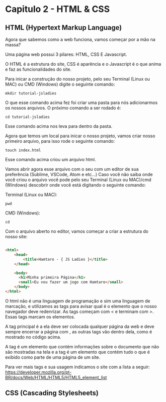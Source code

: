 # Capitulo 2 - HTML & CSS

## HTML (Hypertext Markup Language)

Agora que sabemos como a web funciona, vamos começar por a mão na massa?

Uma página web possui 3 pilares: HTML, CSS E Javascript.

O HTML é a estrutura do site, CSS é aparência e o Javascript é o que anima e faz as funcionalidades do site.

Para inicar a construção do nosso projeto, pelo seu Terminal (Linux ou MAC) ou CMD (Windows) digite o seguinte comando:
```
mkdir tutorial-jsladies
```
O que esse comando acima fez foi criar uma pasta para nós adicionarmos os nossos arquivos. O próximo comando a ser rodado é:
```
cd tutorial-jsladies
```
Esse comando acima nos leva para dentro da pasta.

Agora que temos um local para inicar o nosso projeto, vamos criar nosso primeiro arquivo, para isso rode o seguinte comando:
```
touch index.html
```
Esse comando acima criou um arquivo html.

Vamos abrir agora esse arquivo com o seu com um editor de sua preferência (Sublime, VSCode, Atom e etc...)
Caso você não saiba onde você criou o arquivo você pode pelo seu Terminal (Linux ou MAC)/cmd (Windows) descobrir onde você está digitando o seguinte comando:

Terminal (Linux ou MAC):
```
pwd 
```

CMD (Windows):
```
cd
```
Com o arquivo aberto no editor, vamos começar a criar a estrutura do nosso site:

```html

<html>
    <head>
        <title>Hamtaro - { JS Ladies }</title>
    </head>

    <body>
      <h1>Minha primeira Página</h1>
      <small>Eu vou fazer um jogo com Hamtaro</small>
    </body>
</html>
```
  O html não é uma linguagem de programação e sim uma linguagem de marcação, e utilizamos as tags para avisar qual é o elemento que o nosso navegador deve redenrizar. As tags começam com < e terminam com >. Essas tags marcam os elementos. 
    
  A tag principal é a <html> ela deve ser colocada qualquer página da web e deve sempre encerrar a página com </html>, as outras tags vão dentro dela, como é mostrado no código acima.
  
A tag <head> é um elemento que contém informações sobre o documento que não são mostradas na tela e a tag <body> é um elemento que contém tudo o que é exibido como parte de uma página de um site.
    
Para ver mais tags e sua usagem indicamos o site com a lista a seguir: https://developer.mozilla.org/pt-BR/docs/Web/HTML/HTML5/HTML5_element_list

## CSS (Cascading Stylesheets)
